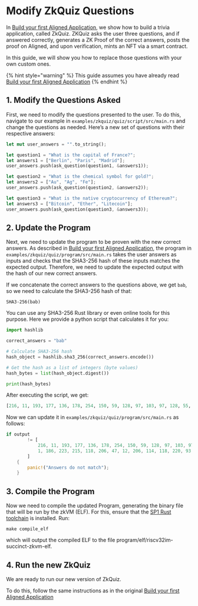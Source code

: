 # Modify ZkQuiz Questions

In [Build your first Aligned Application](2_build_your_first_aligned_application.md), we show how to build a trivia application, called ZkQuiz. ZKQuiz asks the user three questions, and if answered correctly, generates a ZK Proof of the correct answers, posts the proof on Aligned, and upon verification, mints an NFT via a smart contract.

In this guide, we will show you how to replace those questions with your own custom ones.

{% hint style="warning" %}
This guide assumes you have already read [Build your first Aligned Application](2_build_your_first_aligned_application.md)
{% endhint %}

## 1. Modify the Questions Asked

First, we need to modify the questions presented to the user. To do this, navigate to our example in `examples/zkquiz/quiz/script/src/main.rs` and change the questions as needed. Here’s a new set of questions with their respective answers:

```Rust
let mut user_answers = "".to_string();

let question1 = "What is the capital of France?";
let answers1 = ["Berlin", "Paris", "Madrid"];
user_answers.push(ask_question(question1, &answers1));

let question2 = "What is the chemical symbol for gold?";
let answers2 = ["Au", "Ag", "Fe"];
user_answers.push(ask_question(question2, &answers2));

let question3 = "What is the native cryptocurrency of Ethereum?";
let answers3 = ["Bitcoin", "Ether", "Litecoin"];
user_answers.push(ask_question(question3, &answers3));
```

## 2. Update the Program

Next, we need to update the program to be proven with the new correct answers. As described in [Build your first Aligned Application](2_build_your_first_aligned_application.md), the program in `examples/zkquiz/quiz/program/src/main.rs` takes the user answers as inputs and checks that the SHA3-256 hash of these inputs matches the expected output. Therefore, we need to update the expected output with the hash of our new correct answers.

If we concatenate the correct answers to the questions above, we get `bab`, so we need to calculate the SHA3-256 hash of that:

```
SHA3-256(bab)
```

You can use any SHA3-256 Rust library or even online tools for this purpose. Here we provide a python script that calculates it for you:
```python
import hashlib

correct_answers = "bab"

# Calculate SHA3-256 hash
hash_object = hashlib.sha3_256(correct_answers.encode())

# Get the hash as a list of integers (byte values)
hash_bytes = list(hash_object.digest())

print(hash_bytes)
```

After executing the script, we get:
```python
[216, 11, 193, 177, 136, 178, 254, 150, 59, 128, 97, 103, 97, 128, 55, 57, 22, 242, 26, 1, 186, 223, 215, 118, 206, 47, 12, 206, 114, 118, 220, 93]
```

Now we can update it in `examples/zkquiz/quiz/program/src/main.rs` as follows:

```Rust
if output
        != [
            216, 11, 193, 177, 136, 178, 254, 150, 59, 128, 97, 103, 97, 128, 55, 57, 22, 242, 26,
            1, 186, 223, 215, 118, 206, 47, 12, 206, 114, 118, 220, 93,
        ]
    {
        panic!("Answers do not match");
    }
```

## 3. Compile the Program

Now we need to compile the updated Program, generating the binary file that will be run by the zkVM (ELF).
For this, ensure that the [SP1 Rust toolchain](https://docs.succinct.xyz/introduction.html) is installed. Run:

```
make compile_elf
```

which will output the compiled ELF to the file program/elf/riscv32im-succinct-zkvm-elf.

## 4. Run the new ZkQuiz

We are ready to run our new version of ZkQuiz.

To do this, follow the same instructions as in the original [Build your first Aligned Application](2_build_your_first_aligned_application.md)
